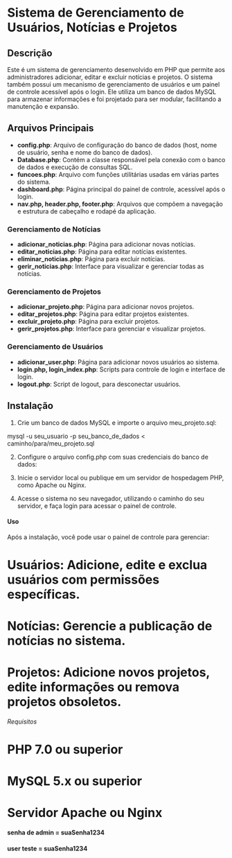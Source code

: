 # Sistema de Gerenciamento de Usuários, Notícias e Projetos

## Descrição

Este é um sistema de gerenciamento desenvolvido em PHP que permite aos administradores adicionar, editar e excluir notícias e projetos. O sistema também possui um mecanismo de gerenciamento de usuários e um painel de controle acessível após o login. Ele utiliza um banco de dados MySQL para armazenar informações e foi projetado para ser modular, facilitando a manutenção e expansão.

## Arquivos Principais

- **config.php**: Arquivo de configuração do banco de dados (host, nome de usuário, senha e nome do banco de dados).
- **Database.php**: Contém a classe responsável pela conexão com o banco de dados e execução de consultas SQL.
- **funcoes.php**: Arquivo com funções utilitárias usadas em várias partes do sistema.
- **dashboard.php**: Página principal do painel de controle, acessível após o login.
- **nav.php, header.php, footer.php**: Arquivos que compõem a navegação e estrutura de cabeçalho e rodapé da aplicação.

### Gerenciamento de Notícias

- **adicionar_noticias.php**: Página para adicionar novas notícias.
- **editar_noticias.php**: Página para editar notícias existentes.
- **eliminar_noticias.php**: Página para excluir notícias.
- **gerir_noticias.php**: Interface para visualizar e gerenciar todas as notícias.

### Gerenciamento de Projetos

- **adicionar_projeto.php**: Página para adicionar novos projetos.
- **editar_projetos.php**: Página para editar projetos existentes.
- **excluir_projeto.php**: Página para excluir projetos.
- **gerir_projetos.php**: Interface para gerenciar e visualizar projetos.

### Gerenciamento de Usuários

- **adicionar_user.php**: Página para adicionar novos usuários ao sistema.
- **login.php, login_index.php**: Scripts para controle de login e interface de login.
- **logout.php**: Script de logout, para desconectar usuários.

## Instalação


1. Crie um banco de dados MySQL e importe o arquivo meu_projeto.sql:

  mysql -u seu_usuario -p seu_banco_de_dados < caminho/para/meu_projeto.sql

2. Configure o arquivo config.php com suas credenciais do banco de dados:
<?php
$db_host = 'localhost';
$db_name = 'nome_do_banco';
$db_user = 'seu_usuario';
$db_pass = 'sua_senha';
?>

3. Inicie o servidor local ou publique em um servidor de hospedagem PHP, como Apache ou Nginx.

4. Acesse o sistema no seu navegador, utilizando o caminho do seu servidor, e faça login para acessar o painel de controle.

#### Uso
Após a instalação, você pode usar o painel de controle para gerenciar:

# Usuários: Adicione, edite e exclua usuários com permissões específicas.
# Notícias: Gerencie a publicação de notícias no sistema.
# Projetos: Adicione novos projetos, edite informações ou remova projetos obsoletos.

###### Requisitos
# PHP 7.0 ou superior
# MySQL 5.x ou superior
# Servidor Apache ou Nginx

#### senha de admin = suaSenha1234
#### user teste = suaSenha1234